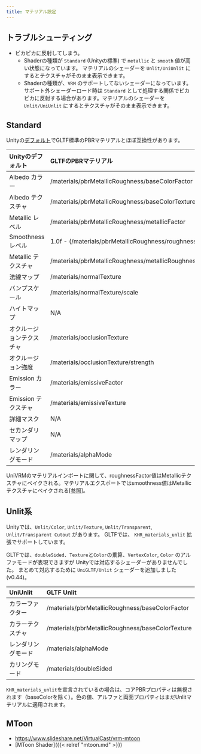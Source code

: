 ```yaml
---
title: マテリアル設定
---
```


## トラブルシューティング

* ピカピカに反射してしまう。
    * Shaderの種類が `Standard` (Unityの標準) で `metallic` と `smooth` 値が高い状態になっています。 マテリアルのシェーダーを `Unlit/UniUnlit` にするとテクスチャがそのまま表示できます。
    * Shaderの種類が、`VRM` のサポートしてないシェーダーになっています。サポート外シェーダーロード時は `Standard` として処理する関係でピカピカに反射する場合があります。マテリアルのシェーダーを `Unlit/UniUnlit` にするとテクスチャがそのまま表示できます。

## Standard
Unityの[デフォルト](https://docs.unity3d.com/ja/2019.3/Manual/StandardShaderMaterialParameters.html)でGLTF標準のPBRマテリアルとほぼ互換性があります。

| Unityのデフォルト        | GLTFのPBRマテリアル                                       |
|:------------------------|:---------------------------------------------------------|
| Albedo カラー            | /materials/pbrMetallicRoughness/baseColorFactor          |
| Albedo テクスチャ        | /materials/pbrMetallicRoughness/baseColorTexture         |
| Metallic レベル          | /materials/pbrMetallicRoughness/metallicFactor           |
| Smoothness レベル        | 1.0f - (/materials/pbrMetallicRoughness/roughnessFactor) |
| Metallic テクスチャ      | /materials/pbrMetallicRoughness/metallicRoughnessTexture |
| 法線マップ               | /materials/normalTexture                                 |
| バンプスケール           | /materials/normalTexture/scale                           |
| ハイトマップ             | N/A                                                      |
| オクルージョンテクスチャ  | /materials/occlusionTexture                              |
| オクルージョン強度       | /materials/occlusionTexture/strength                     |
| Emission カラー         | /materials/emissiveFactor                                |
| Emission テクスチャ      | /materials/emissiveTexture                               |
| 詳細マスク               | N/A                                                      |
| セカンダリマップ         | N/A                                                      |
| レンダリングモード       | /materials/alphaMode                                      |

UniVRMのマテリアルインポートに関して、roughnessFactor値はMetallicテクスチャにベイクされる。マテリアルエクスポートではsmoothness値はMetallicテクスチャにベイクされる[[参照]](https://github.com/vrm-c/UniVRM/pull/222)。

## Unlit系
Unityでは、`Unlit/Color`, `Unlit/Texture`, `Unlit/Transparent`, `Unlit/Transparent Cutout` があります。
GLTFでは、 `KHR_materials_unlit` 拡張でサポートしています。

GLTFでは、`doubleSided`、`Texture`と`Color`の乗算、`VertexColor`, `Color` のアルファモードが表現できますが Unityでは対応するシェーダーがありませんでした。
まとめて対応するために `UniGLTF/Unlit` シェーダーを追加しました(v0.44)。

| UniUnlit            | GLTF Unlit                                               |
|:--------------------|:---------------------------------------------------------|
| カラーファクター     | /materials/pbrMetallicRoughness/baseColorFactor          |
| カラーテクスチャ    | /materials/pbrMetallicRoughness/baseColorTexture          |
| レンダリングモード   | /materials/alphaMode                                     |
| カリングモード       | /materials/doubleSided                                   |

`KHR_materials_unlit`を宣言されているの場合は、コアPBRプロパティは無視されます（baseColorを除く）。色の値、アルファと両面プロパティはまだUnlitマテリアルに適用されます。

## MToon
* https://www.slideshare.net/VirtualCast/vrm-mtoon
* [MToon Shader]({{< relref "mtoon.md" >}})  
